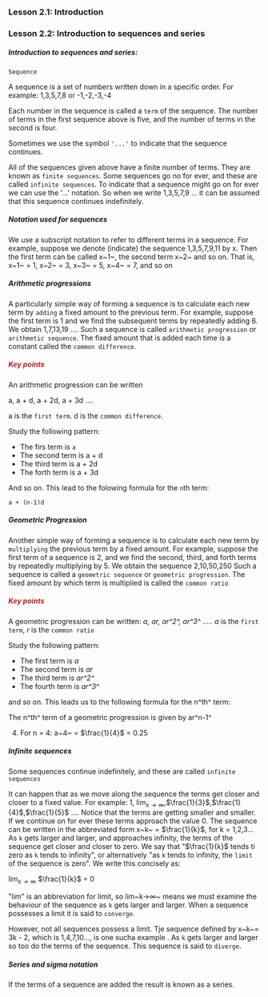 ### Lesson 2.1: Introduction

### Lesson 2.2: Introduction to sequences and series

<h5>Introduction to sequences and series:</h5>

`Sequence`

A sequence is a set of numbers written down in a specific order.
For example:
1,3,5,7,8 or -1,-2,-3,-4

Each number in the sequence is called a `term` of the sequence.
The number of terms in the first sequence above is five, and the number of terms in the second is four.

Sometimes we use the symbol `'...'` to indicate that the sequence continues.

All of the sequences given above have a finite number of terms. They are known as `finite sequences`. Some sequences go no for ever, and these are called `infinite sequences`. To indicate that a sequence might go on for ever we can use the '...' notation. So when we write
1,3,5,7,9 ...
it can be assumed that this sequence continues indefinitely.

<h5>Notation used for sequences</h5>

We use a subscript notation to refer to different terms in a sequence. For example, suppose we denote (indicate) the sequence 1,3,5,7,9,11 by x. Then the first term can be called x~1~, the second term x~2~ and so on.
That is,
x~1~ = 1, x~2~ = 3, x~3~ = 5, x~4~ = 7, and so on

<h5>Arithmetic progressions</h5>

A particularly simple way of forming a sequence is to calculate each new term by `adding` a fixed amount to the previous term. For example, suppose the first term is 1 and we find the subsequent terms by repeatedly adding 6. We obtain
1,7,13,19 ....
Such a sequence is called `arithmetic progression` or `arithmetic sequence`.
The fixed amount that is added each time is a constant called the `common difference`.

<h5 style="color:FireBrick;">Key points</h5>

An arithmetic progression can be written

a, a + d, a + 2d, a + 3d ....

a is the `first term`. d is the `common difference`.

Study the following pattern:

- The firs term is `a`
- The second term is a + d
- The third term is a + 2d
- The forth term is a + 3d

And so on. This lead to the folowing formula for the `n`th term:

`a + (n-1)d`

<h5>Geometric Progression</h5>

Another simple way of forming a sequence is to calculate each new term by `multiplying` the previous term by a fixed amount. For example, suppose the first term of a sequence is 2, and we find the second, third, and forth terms by repeatedly multiplying by 5. We obtain the sequence
2,10,50,250
Such a sequence is called a `geometric sequence` or `geometric progression`.
The fixed amount by which term is multiplied is called the `common ratio`

<h5 style="color:FireBrick;">Key points</h5>

A geometric progression can be written:
_a, ar, ar^2^, ar^3^_ .....
_a_ is the `first term`, _r_ is the `common ratio`

Study the following pattern:

- The first term is _a_
- The second term is _ar_
- The third term is _ar^2^_
- The fourth term is _ar^3^_

and so on. This leads us to the following formula for the n^th^ term:

The n^th^ term of a geometric progression is given by ar^n-1^

4. For n = 4: a~4~ = $\frac{1}{4}$ = 0.25

<h5>Infinite sequences</h5>

Some sequences continue indefinitely, and these are called `infinite sequences`

It can happen that as we move along the sequence the terms get closer and closer to a fixed value.
For example:
1, $\displaystyle{\lim_{x \to \infty}}$,$\frac{1}{3}$,$\frac{1}{4}$,$\frac{1}{5}$ ....
Notice that the terms are getting smaller and smaller. If we continue on for ever these terms approach the value 0.
The sequence can be written in the abbreviated form
x~k~ = $\frac{1}{k}$, for k = 1,2,3...
As `k` gets larger and larger, and approaches infinity, the terms of the sequence get closer and closer to zero.
We say that "$\frac{1}{k}$ tends ti zero as `k` tends to infinity", or alternatively "as `k` tends to infinity, the `limit` of the sequence is zero".
We write this concisely as:

$\displaystyle{\lim_{x \to \infty}}$ $\frac{1}{k}$ = 0

"lim" is an abbreviation for limit, so lim~k->∞~ means we must examine the behaviour of the sequence as `k` gets larger and larger. When a sequence possesses a limit it is said to `converge`.

However, not all sequences possess a limit.
Tje sequence defined by x~k~= 3k - 2, which is 1,4,7,10..., is one sucha example .
As `k` gets larger and larger so too do the terms of the sequence. This sequence is said to `diverge`.

<h5>Series and sigma notation</h5>

If the terms of a sequence are added the result is known as a series.
